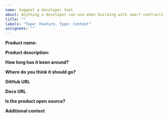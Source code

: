 ```yaml
---
name: Suggest a developer tool
about: Anything a developer can use when building with smart contracts
title: ""
labels: "Type: Feature, Type: Content"
assignees: ""
---
```



**Product name:**

<!-- Name of the product -->

**Product description:**

<!-- What does it do? -->

**How long has it been around?**

<!-- We prioritise products that are battle-tested. -->

**Where do you think it should go?**



**GitHub URL**

<!-- Please provide a link to the product's repo. -->

**Docs URL**

<!-- Please provide a link to the product's docs. -->

**Is the product open source?**

<!-- We prioritise open source projects when possible. -->

**Additional context**

<!-- Add any other context or screenshots about the feature request here. -->
